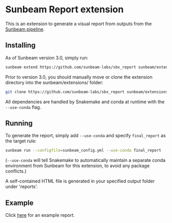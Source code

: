 # Sunbeam Report extension

This is an extension to generate a visual report from outputs from the [Sunbeam pipeline](https://github.com/sunbeam-labs/sunbeam). 

## Installing

As of Sunbeam version 3.0, simply run:

```sh
sunbeam extend https://github.com/sunbeam-labs/sbx_report sunbeam/extensions/sbx_report
```

Prior to version 3.0, you should manually move or clone the extension directory into the sunbeam/extensions/ folder:

```sh
git clone https://github.com/sunbeam-labs/sbx_report sunbeam/extensions/sbx_report
```

All dependencies are handled by Snakemake and conda at runtime with the `--use-conda` flag.

## Running 

To generate the report, simply add `--use-conda` and specify `final_report` as the target rule:

```sh
sunbeam run --configfile=sunbeam_config.yml --use-conda final_report
```    

(`--use-conda` will tell Snakemake to automatically maintain a separate conda
environment from Sunbeam for this extension, to avoid any package conflicts.)

A self-contained HTML file is generated in your specified output folder under 'reports'.

## Example

Click [here](https://rawgit.com/sunbeam-labs/sbx_report/master/example.html) for an example report.
